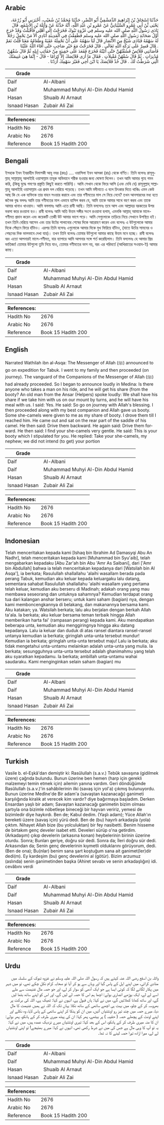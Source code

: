 ## Arabic


<div dir="rtl" lang="ar" style={{fontSize:'larger',backgroundColor:'#f8f9fa',padding:20}}>
حَدَّثَنَا إِسْحَاقُ بْنُ إِبْرَاهِيمَ الدِّمَشْقِيُّ أَبُو النَّضْرِ، حَدَّثَنَا مُحَمَّدُ بْنُ شُعَيْبٍ، أَخْبَرَنِي أَبُو زُرْعَةَ، يَحْيَى بْنُ أَبِي عَمْرٍو السَّيْبَانِيُّ عَنْ عَمْرِو بْنِ عَبْدِ اللَّهِ، أَنَّهُ حَدَّثَهُ عَنْ وَاثِلَةَ بْنِ الأَسْقَعِ، قَالَ نَادَى رَسُولُ اللَّهِ صلى الله عليه وسلم فِي غَزْوَةِ تَبُوكَ فَخَرَجْتُ إِلَى أَهْلِي فَأَقْبَلْتُ وَقَدْ خَرَجَ أَوَّلُ صَحَابَةِ رَسُولِ اللَّهِ صلى الله عليه وسلم فَطَفِقْتُ فِي الْمَدِينَةِ أُنَادِي أَلاَ مَنْ يَحْمِلُ رَجُلاً لَهُ سَهْمُهُ فَنَادَى شَيْخٌ مِنَ الأَنْصَارِ قَالَ لَنَا سَهْمُهُ عَلَى أَنْ نَحْمِلَهُ عَقَبَةً وَطَعَامُهُ مَعَنَا قُلْتُ نَعَمْ ‏.‏ قَالَ فَسِرْ عَلَى بَرَكَةِ اللَّهِ تَعَالَى ‏.‏ قَالَ فَخَرَجْتُ مَعَ خَيْرِ صَاحِبٍ حَتَّى أَفَاءَ اللَّهُ عَلَيْنَا فَأَصَابَنِي قَلاَئِصُ فَسُقْتُهُنَّ حَتَّى أَتَيْتُهُ فَخَرَجَ فَقَعَدَ عَلَى حَقِيبَةٍ مِنْ حَقَائِبِ إِبِلِهِ ثُمَّ قَالَ سُقْهُنَّ مُدْبِرَاتٍ ‏.‏ ثُمَّ قَالَ سُقْهُنَّ مُقْبِلاَتٍ ‏.‏ فَقَالَ مَا أَرَى قَلاَئِصَكَ إِلاَّ كِرَامًا - قَالَ - إِنَّمَا هِيَ غَنِيمَتُكَ الَّتِي شَرَطْتُ لَكَ ‏.‏ قَالَ خُذْ قَلاَئِصَكَ يَا ابْنَ أَخِي فَغَيْرَ سَهْمِكَ أَرَدْنَا ‏.‏
</div>
<div style={{backgroundColor:'#f8f9fa',padding:20, marginBottom: 10}}><table> <thead> <tr> <th>Grade</th> <th></th> </tr> </thead> <tbody> <tr><td>Daif</td><td>Al-Albani</td></tr><tr><td>Daif</td><td>Muhammad Muhyi Al-Din Abdul Hamid</td></tr><tr><td>Hasan</td><td>Shuaib Al Arnaut</td></tr><tr><td>Isnaad Hasan</td><td>Zubair Ali Zai</td></tr></tbody></table><table> <thead> <tr> <th>References:</th> <th></th> </tr> </thead> <tbody><tr><td>Hadith No</td><td>2676</td></tr><tr><td>Arabic No</td><td>2676</td></tr><tr><td>Reference</td><td>Book 15 Hadith 200</td></tr></tbody></table></div>

## Bengali


<div dir="ltr" lang="bn" style={{fontSize:'larger',backgroundColor:'#f8f9fa',padding:20}}>
ইসহাক ইবন ইবরাহীম দিমাশকী আবূ নযর (রহঃ) .... ওয়াসিলা ইবন আসকা (রাঃ) থেকে বর্ণিত। তিনি বলেনঃ রাসূলুল্লাহ্ সাল্লাল্লাহু আলাইহি ওয়াসাল্লাম তাবূক অভিযানে শরীক হওয়ার জন্য ঘোষণা দিলেন। তখন আমি আমার গৃহে গমন করি, (কিন্তু যুদ্ধে গমণের প্রস্তুতি কিছুই করতে পারিনি)। আমি সেখান থেকে ফিরে আসি (এবং দেখি যে) রাসূলুল্লাহ্ সাল্লাল্লাহু আলাইহি ওয়াসাল্লাম এর প্রথম দল বেরিয়ে পড়েছে। তখন আমি মদীনাতে এ বলে চিৎকার দিতে থাকিঃ এমন কেউ আছ কি যে এক ব্যক্তিকে তার বাহন সওয়ার করাবে এবং তার গণীমতের মাল সে নিয়ে নেবে? তখন আনসারদের মধ্য হতে জনৈক বৃদ্ধ বললঃ আমি তার গণীমতের মাল এভাবে হাসিল করব যে, আমি তাকে আমার সাথে বহণ করব এবং তাকে আমার খানাও খাওয়াব। আমি বললামঃ আমি এতে রাযী আছি। তিনি বললেনঃ তবে আস এবং আল্লাহর বরকতের উপর ভরসা করে রওয়ানা হও। রাবী বলেনঃ আমি অতি উত্তম সঙ্গীর সংগে রওয়ানা হলাম, এমনকি আল্লাহ্ আমাকে মালে-গণীমত প্রদান করেন এবং কয়েকটি তেজী উট আমার ভাগে পড়ে। আমি সেগুলোকে তাড়িয়ে নিয়ে সেখানে উপস্থিত হই। তখন তিনি বেরিয়ে আসেন এবং তার উটের পালানোর শেষের দিকে আরোহণ করেন এবং বলেনঃ এ উটগুলোকে আমার দিকে পেঁছনে ফিরে হাঁটাও। এরপর তিনি বলেনঃ এগুলোকে আমার দিকে মুখ ফিরিয়ে হাঁটাও, (যাতে উটের সামনের ও পেছনের দিক ভালভাবে দেখা যায়)। তখন তিনি বলেনঃ তোমার উটগুলো আমার কাছে উত্তম মনে হচ্ছে। রাবী বলেনঃ বরং এতো আপনারই মালে-গণীমত, যার ব্যাপারে আমি আপনার সঙ্গে শর্ত করেছিলাম। তিনি বললেনঃ হে আমার প্রিয় ভাতিজা! তোমার উটগুলো তুমি নিয়ে যাও, তোমার গণীমতের ভাগ নয়, বরং এর পরিবর্তে (আখিরাতের সওয়াব-ই) আমার কাম্য।
</div>
<div style={{backgroundColor:'#f8f9fa',padding:20, marginBottom: 10}}><table> <thead> <tr> <th>Grade</th> <th></th> </tr> </thead> <tbody> <tr><td>Daif</td><td>Al-Albani</td></tr><tr><td>Daif</td><td>Muhammad Muhyi Al-Din Abdul Hamid</td></tr><tr><td>Hasan</td><td>Shuaib Al Arnaut</td></tr><tr><td>Isnaad Hasan</td><td>Zubair Ali Zai</td></tr></tbody></table><table> <thead> <tr> <th>References:</th> <th></th> </tr> </thead> <tbody><tr><td>Hadith No</td><td>2676</td></tr><tr><td>Arabic No</td><td>2676</td></tr><tr><td>Reference</td><td>Book 15 Hadith 200</td></tr></tbody></table></div>

## English


<div dir="ltr" lang="en" style={{fontSize:'larger',backgroundColor:'#f8f9fa',padding:20}}>
Narrated Wathilah ibn al-Asqa: The Messenger of Allah (ﷺ) announced to go on expedition for Tabuk. I went to my family and then proceeded (on journey). The vanguard of the Companions of the Messenger of Allah (ﷺ) had already proceeded. So I began to announce loudly in Medina: Is there anyone who takes a man on his ride, and he will get his share (from the booty? An old man from the Ansar (Helpers) spoke loudly: We shall have his share if we take him with us on our mount by turns, and he will have his meal with us. I said: Yes. He said: So go on journey with Allah's blessing. I then proceeded along with my best companion and Allah gave us booty. Some she-camels were given to me as my share of booty. I drove them till I reached him. He came out and sat on the rear part of the saddle of his camel. He then said: Drive them backward. He again said: Drive them forward. He then said: I find your she-camels very gentle. He said: This is your booty which I stipulated for you. He replied: Take your she-camels, my nephew; we did not intend (to get) your portion
</div>
<div style={{backgroundColor:'#f8f9fa',padding:20, marginBottom: 10}}><table> <thead> <tr> <th>Grade</th> <th></th> </tr> </thead> <tbody> <tr><td>Daif</td><td>Al-Albani</td></tr><tr><td>Daif</td><td>Muhammad Muhyi Al-Din Abdul Hamid</td></tr><tr><td>Hasan</td><td>Shuaib Al Arnaut</td></tr><tr><td>Isnaad Hasan</td><td>Zubair Ali Zai</td></tr></tbody></table><table> <thead> <tr> <th>References:</th> <th></th> </tr> </thead> <tbody><tr><td>Hadith No</td><td>2676</td></tr><tr><td>Arabic No</td><td>2676</td></tr><tr><td>Reference</td><td>Book 15 Hadith 200</td></tr></tbody></table></div>

## Indonesian


<div dir="ltr" lang="id" style={{fontSize:'larger',backgroundColor:'#f8f9fa',padding:20}}>
Telah menceritakan kepada kami [Ishaq bin Ibrahim Ad Damasyqi Abu An Nadhr], telah menceritakan kepada kami [Muhammad bin Syu'aib], telah mengabarkan kepadaku [Abu Zar'ah bin Abu 'Amr As Saibani], dari ['Amr bin Abdullah] bahwa ia telah menceritakan kepadanya dari [Watsilah bin Al Asqa'], ia berkata; Rasulullah shallallahu 'alaihi wasallam berada pada perang Tabuk, kemudian aku keluar kepada keluargaku lalu datang, sementara sahabat Rasulullah shallallahu 'alaihi wasallam yang pertama telah keluar, kemudian aku berseru di Madinah; adakah orang yang mau membawa seseorang dan untuknya sahamnya? Kemudian terdapat orang tua dari kalangan anshar berseru; untuk kami saham (bagian) nya, dengan kami memboncengkannya di belakang, dan makanannya bersama kami. Aku katakan; ya. Watsilah berkata; lalu aku berjalan dengan berkah Allah ta'ala. Ia berkata; aku keluar bersama teman terbaik hingga Allah memberikan harta fai' (rampasan perang) kepada kami. Aku mendapatkan beberapa unta, kemudian aku menggiringnya hingga aku datang kepadanya. Lalu ia keluar dan duduk di atas ransel diantara ransel-ransel untanya kemudian ia berkata; giringlah unta-unta tersebut mundur! Kemudian ia berkata; giringlah unta-unta tersebut maju! Lalu ia berkata; aku tidak mengetahui unta-untamu melainkan adalah unta-unta yang mulia. Ia berkata; sesungguhnya unta-unta tersebut adalah ghanimahmu yang telah aku syaratkan kepadamu. Ia berkata; ambillah unta-untamu wahai saudaraku. Kami menginginkan selain saham (bagian) mu
</div>
<div style={{backgroundColor:'#f8f9fa',padding:20, marginBottom: 10}}><table> <thead> <tr> <th>Grade</th> <th></th> </tr> </thead> <tbody> <tr><td>Daif</td><td>Al-Albani</td></tr><tr><td>Daif</td><td>Muhammad Muhyi Al-Din Abdul Hamid</td></tr><tr><td>Hasan</td><td>Shuaib Al Arnaut</td></tr><tr><td>Isnaad Hasan</td><td>Zubair Ali Zai</td></tr></tbody></table><table> <thead> <tr> <th>References:</th> <th></th> </tr> </thead> <tbody><tr><td>Hadith No</td><td>2676</td></tr><tr><td>Arabic No</td><td>2676</td></tr><tr><td>Reference</td><td>Book 15 Hadith 200</td></tr></tbody></table></div>

## Turkish


<div dir="ltr" lang="tr" style={{fontSize:'larger',backgroundColor:'#f8f9fa',padding:20}}>
Vasile b. el-Eşkâ'dan demiştir ki: Rasûlullah (s.a.v.) Tebûk savaşına (gidilmek üzere) çağrıda bulundu. Bunun üzerine ben hemen (harp için gerekli malzemeyi temin etmek için) ailemin yanına vardım. Geri döndüğümde Rasûlullah (s.a.v.)'in sahâbilerinin ilki (savaş için yol'a) çıkmış bulunuyordu. Bunun üzerine Medîne'de Bir adam'a (savaştan kazanacağı) ganimeti karşılığında kiralık at verecek kim vardır? diye bağırmaya başladım. Derken Ensardan yaşlı bir adam; Savaştan kazanacağı ganimetin bizim olması şartıyla ona bizimle nöbetleşe bineceği bir hayvan veririz, yemesi de bizimledir diye haykırdı. Ben de; Kabul dedim. (Yaşlı adam); Yüce Allah'ın bereketi üzere (savaş için) yürü dedi. Ben de (bu) hayırlı arkadaşla (yola) çıktım. Nihayet Allah bize (bu yolculuktan) bir fey nasibetti. Benim hisseme de birtakım genç develer isabet etti. Develeri sürüp o'na getirdim. (Arkadaşım) çıkıp develerin (arkasına konan) heybelerinin birinin üzerine oturdu. Sonra; Bunları geriye, doğru sür dedi. Sonra da; İleri doğru sür dedi. Arkasından da; Senin genç develerinin kıymetli olduklarını görüyorum, dedi. (Ben de ona); Bu(nlar) benim sana şart koştuğum sana ait ganimet(Ier)dir dedi(m). Ey kardeşim (bu) genç develerini al (götür). Bizim arzumuz (aslında) senin ganimetinden başka (Ahiret sevabı ve senin arkadaşlığın) idi. cevâbını verdi
</div>
<div style={{backgroundColor:'#f8f9fa',padding:20, marginBottom: 10}}><table> <thead> <tr> <th>Grade</th> <th></th> </tr> </thead> <tbody> <tr><td>Daif</td><td>Al-Albani</td></tr><tr><td>Daif</td><td>Muhammad Muhyi Al-Din Abdul Hamid</td></tr><tr><td>Hasan</td><td>Shuaib Al Arnaut</td></tr><tr><td>Isnaad Hasan</td><td>Zubair Ali Zai</td></tr></tbody></table><table> <thead> <tr> <th>References:</th> <th></th> </tr> </thead> <tbody><tr><td>Hadith No</td><td>2676</td></tr><tr><td>Arabic No</td><td>2676</td></tr><tr><td>Reference</td><td>Book 15 Hadith 200</td></tr></tbody></table></div>

## Urdu


<div dir="rtl" lang="ur" style={{fontSize:'larger',backgroundColor:'#f8f9fa',padding:20}}>
واثلہ بن اسقع رضی اللہ عنہ کہتے ہیں کہ رسول اللہ صلی اللہ علیہ وسلم نے غزوہ تبوک کے سلسلہ میں منادی کرائی، میں اپنے اہل کے پاس گیا اور وہاں سے ہو کر آیا تو صحابہ کرام نکل چکے تھے، تو میں شہر میں پکار لگانے لگا کہ کوئی ایسا ہے جو ایک آدمی کو سوار کر لے، اور جو حصہ مال غنیمت سے ملے اسے لے لے، ایک بوڑھے انصاری بولے: اچھا ہم اس کا حصہ لے لیں گے، اور اس کو اپنے ساتھ بٹھا لیں گے، اور ساتھ کھانا کھلائیں گے، میں نے کہا: ہاں قبول ہے، انہوں نے کہا: ٹھیک ہے، اللہ کی برکت پر بھروسہ کر کے چلو، میں بہت ہی اچھے ساتھی کے ساتھ نکلا یہاں تک کہ اللہ نے ہمیں غنیمت کا مال دیا، میرے حصہ میں چند تیز رو اونٹنیاں آئیں، میں ان کو ہنکا کر اپنے ساتھی کے پاس لایا، وہ نکلے اور اپنے اونٹ کے پچھلے حصہ ( حقیبہ ) پر بیٹھے، پھر کہا: ان کی پیٹھ میری طرف کر کے ہانکو، پھر بولے: ان کا منہ میری طرف کر کے ہانکو، اس کے بعد کہا: تیری اونٹنیاں میرے نزدیک عمدہ ہیں، میں نے کہا: یہ تو آپ کا وہی مال ہے جس کی میں نے شرط رکھی تھی، انہوں نے کہا: میرے بھتیجے! تو اپنی اونٹنیاں لے لے، میرا ارادہ تیرا حصہ لینے کا نہ تھا۔
</div>
<div style={{backgroundColor:'#f8f9fa',padding:20, marginBottom: 10}}><table> <thead> <tr> <th>Grade</th> <th></th> </tr> </thead> <tbody> <tr><td>Daif</td><td>Al-Albani</td></tr><tr><td>Daif</td><td>Muhammad Muhyi Al-Din Abdul Hamid</td></tr><tr><td>Hasan</td><td>Shuaib Al Arnaut</td></tr><tr><td>Isnaad Hasan</td><td>Zubair Ali Zai</td></tr></tbody></table><table> <thead> <tr> <th>References:</th> <th></th> </tr> </thead> <tbody><tr><td>Hadith No</td><td>2676</td></tr><tr><td>Arabic No</td><td>2676</td></tr><tr><td>Reference</td><td>Book 15 Hadith 200</td></tr></tbody></table></div>